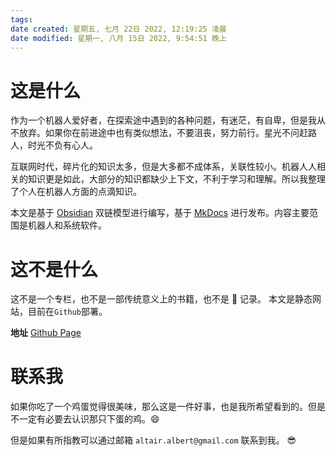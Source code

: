 ```yaml
---
tags: 
date created: 星期五, 七月 22日 2022, 12:19:25 凌晨
date modified: 星期一, 八月 15日 2022, 9:54:51 晚上
---
```

# 这是什么

作为一个机器人爱好者，在探索途中遇到的各种问题，有迷茫，有自卑，但是我从不放弃。如果你在前进途中也有类似想法，不要沮丧，努力前行。星光不问赶路人，时光不负有心人。

互联网时代，碎片化的知识太多，但是大多都不成体系，关联性较小。机器人人相关的知识更是如此，大部分的知识都缺少上下文，不利于学习和理解。所以我整理了个人在机器人方面的点滴知识。

本文是基于 [Obsidian](https://obsidian.md/) 双链模型进行编写，基于 [MkDocs](https://www.mkdocs.org) 进行发布。内容主要范围是机器人和系统软件。

# 这不是什么

这不是一个专栏，也不是一部传统意义上的书籍，也不是 🐛 记录。
本文是静态网站，目前在`Github`部署。

**地址** [Github Page](https://altair-albert.github.io/)


# 联系我

如果你吃了一个鸡蛋觉得很美味，那么这是一件好事，也是我所希望看到的。但是不一定有必要去认识那只下蛋的鸡。😄

但是如果有所指教可以通过邮箱 `altair.albert@gmail.com` 联系到我。 😎